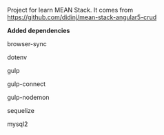 Project for learn MEAN Stack. It comes from https://github.com/didinj/mean-stack-angular5-crud



__Added dependencies__

browser-sync

dotenv

gulp

gulp-connect

gulp-nodemon

sequelize

mysql2


